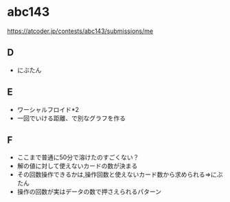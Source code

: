 # abc143

https://atcoder.jp/contests/abc143/submissions/me

## D

- にぶたん

## E

- ワーシャルフロイド*2
- 一回でいける距離、で別なグラフを作る

## F

- ここまで普通に50分で溶けたのすごくない？
- 解の値に対して使えないカードの数が決まる
- その回数操作できるかは,操作回数と使えないカード数から求められる=>にぶたん
- 操作の回数が実はデータの数で押さえられるパターン
